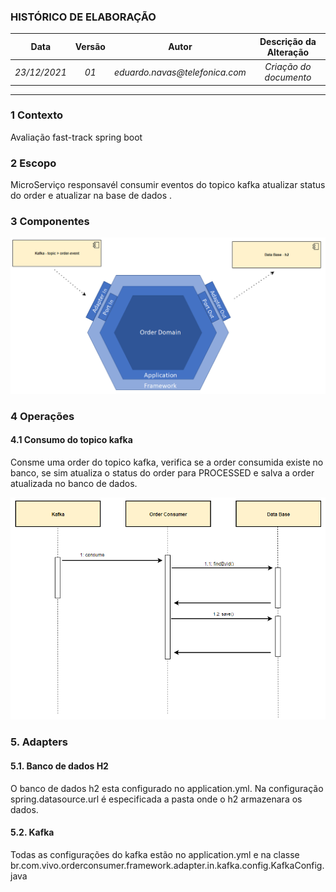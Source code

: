 ### **HISTÓRICO DE ELABORAÇÃO**
| **Data**     | **Versão**   | **Autor**                      | **Descrição da Alteração** |
|:------------:|:------------:|:------------------------------:|:--------------------------:|
| _23/12/2021_ | _01_         | _eduardo.navas@telefonica.com_  | _Criação do documento_   
---

### **1 Contexto**
Avaliação fast-track spring boot

### **2 Escopo**
MicroServiço responsavél consumir eventos do topico kafka atualizar status do order e atualizar na base de dados .

### **3 Componentes**

![nome](src/main/resources/static/img/diagrama_componentes.png)

### 4 Operações
#### 4.1 Consumo do topico kafka
Consme uma order do topico kafka, verifica se a order consumida existe no banco, se sim atualiza o status do order para PROCESSED e salva a order atualizada no banco de dados.

![nome](src/main/resources/static/img/diagrama_sequencia_consume_order.png)


### **5. Adapters**

#### 5.1.  Banco de dados H2
O banco de dados h2 esta configurado no application.yml. Na configuração spring.datasource.url é especificada a pasta onde o h2 armazenara os dados.


#### 5.2.  Kafka
Todas as configurações do kafka estão no application.yml e na classe br.com.vivo.orderconsumer.framework.adapter.in.kafka.config.KafkaConfig.java